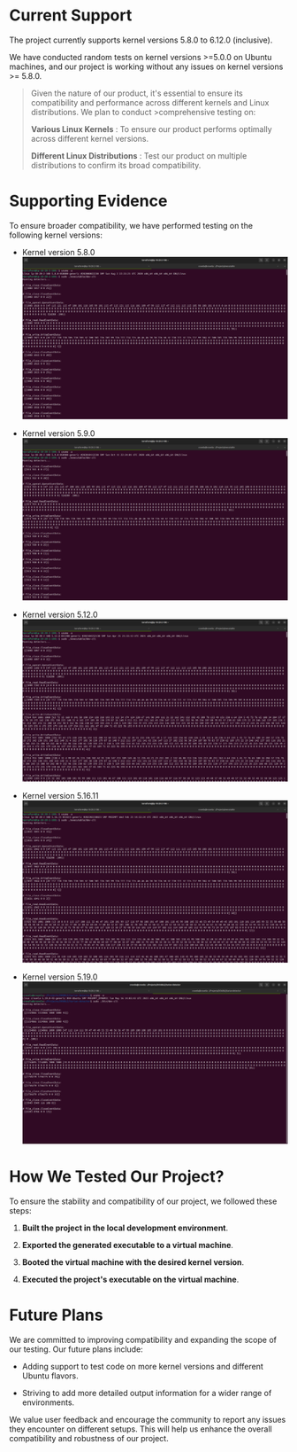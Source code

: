 # Current Support

The project currently supports kernel versions 5.8.0 to 6.12.0 (inclusive).

We have conducted random tests on kernel versions >=5.0.0 on Ubuntu machines, and our project is working without any issues on kernel versions >= 5.8.0.

>Given the nature of our product, it's essential to ensure its compatibility and performance across different kernels and Linux distributions. We plan to conduct >comprehensive testing on:
>
>**Various Linux Kernels** : To ensure our product performs optimally across different kernel versions.
>
>**Different Linux Distributions** : Test our product on multiple distributions to confirm its broad compatibility.


# Supporting Evidence

To ensure broader compatibility, we have performed testing on the following kernel versions:

- Kernel version 5.8.0
  ![Kernel version 5.8.0](images/testing/5.8.0-aws.png)

- Kernel version 5.9.0
  ![Kernel version 5.9.0](images/testing/5.9.0-aws.png)

- Kernel version 5.12.0
  ![Kernel version 5.12.0](images/testing/5.12.0-aws.png)

- Kernel version 5.16.11
  ![Kernel version 5.16.11](images/testing/5.16.11-aws.png)

- Kernel version 5.19.0
  ![Kernel version 5.19.0](images/testing/5.19.0-local.png)

# How We Tested Our Project?

To ensure the stability and compatibility of our project, we followed these steps:

1. **Built the project in the local development environment**.

2. **Exported the generated executable to a virtual machine**.

3. **Booted the virtual machine with the desired kernel version**.

4. **Executed the project's executable on the virtual machine**.

# Future Plans

We are committed to improving compatibility and expanding the scope of our testing. Our future plans include:

- Adding support to test code on more kernel versions and different Ubuntu flavors.

- Striving to add more detailed output information for a wider range of environments.

We value user feedback and encourage the community to report any issues they encounter on different setups. This will help us enhance the overall compatibility and robustness of our project.
